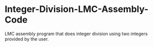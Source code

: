 # Integer-Division-LMC-Assembly-Code
LMC assembly program that does integer division using two integers provided by the user. 
